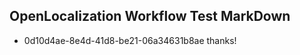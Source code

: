 ## OpenLocalization Workflow Test MarkDown
* 0d10d4ae-8e4d-41d8-be21-06a34631b8ae thanks!

<!--HONumber=Aug16_HO4-->


